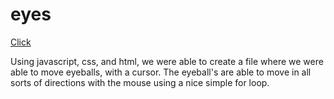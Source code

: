 # eyes
<a href= "index.html"> Click </a>
<p> Using javascript, css, and html, we were able to create a file where we were able to move eyeballs, with a cursor. The eyeball's are able to move in all sorts of directions with the mouse using a nice simple for loop. </p>
